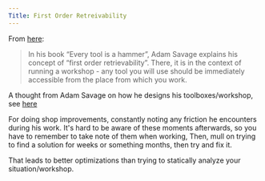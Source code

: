```yaml
---
Title: First Order Retreivability
---
```


From [here](https://www.republicofmovement.com/blog/6zfehtp4kaxin9qno4zb2mqdsioqak):

> In his book “Every tool is a hammer”, Adam Savage explains his concept of “first order retrievability”. There, it is in the context of running a workshop - any tool you will use should be immediately accessible from the place from which you work.

A thought from Adam Savage on how he designs his toolboxes/workshop, see [here](https://www.youtube.com/watch?v=Vxko8OhUv7s)

For doing shop improvements, constantly noting any friction he encounters during his work. It's hard to be aware of these moments afterwards, so you have to remember to take note of them when working, Then, mull on trying to find a solution for weeks or something months, then try and fix it.

That leads to better optimizations than trying to statically analyze your situation/workshop.
